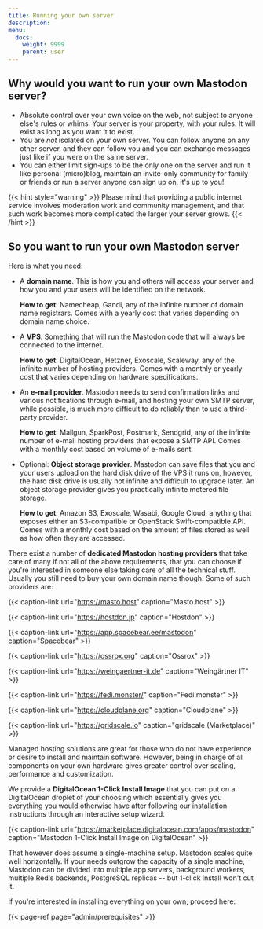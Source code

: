 ```yaml
---
title: Running your own server
description:
menu:
  docs:
    weight: 9999
    parent: user
---
```


## Why would you want to run your own Mastodon server?

- Absolute control over your own voice on the web, not subject to anyone else's rules or whims. Your server is your property, with your rules. It will exist as long as you want it to exist.
- You are *not* isolated on your own server. You can follow anyone on any other server, and they can follow you and you can exchange messages just like if you were on the same server.
- You can either limit sign-ups to be the only one on the server and run it like personal (micro)blog, maintain an invite-only community for family or friends or run a server anyone can sign up on, it's up to you!

{{< hint style="warning" >}}
Please mind that providing a public internet service involves moderation work and community management, and that such work becomes more complicated the larger your server grows.
{{< /hint >}}

## So you want to run your own Mastodon server

Here is what you need:

- A **domain name**. This is how you and others will access your server and how you and your users will be identified on the network.

  **How to get**: Namecheap, Gandi, any of the infinite number of domain name registrars. Comes with a yearly cost that varies depending on domain name choice.
- A **VPS**. Something that will run the Mastodon code that will always be connected to the internet.

  **How to get**: DigitalOcean, Hetzner, Exoscale, Scaleway, any of the infinite number of hosting providers. Comes with a monthly or yearly cost that varies depending on hardware specifications.
- An **e-mail provider**. Mastodon needs to send confirmation links and various notifications through e-mail, and hosting your own SMTP server, while possible, is much more difficult to do reliably than to use a third-party provider.

  **How to get**: Mailgun, SparkPost, Postmark, Sendgrid, any of the infinite number of e-mail hosting providers that expose a SMTP API. Comes with a monthly cost based on volume of e-mails sent.
- Optional: **Object storage provider**. Mastodon can save files that you and your users upload on the hard disk drive of the VPS it runs on, however, the hard disk drive is usually not infinite and difficult to upgrade later. An object storage provider gives you practically infinite metered file storage.

  **How to get**: Amazon S3, Exoscale, Wasabi, Google Cloud, anything that exposes either an S3-compatible or OpenStack Swift-compatible API. Comes with a monthly cost based on the amount of files stored as well as how often they are accessed.

There exist a number of **dedicated Mastodon hosting providers** that take care of many if not all of the above requirements, that you can choose if you're interested in someone else taking care of all the technical stuff. Usually you still need to buy your own domain name though. Some of such providers are:

{{< caption-link url="https://masto.host" caption="Masto.host" >}}

{{< caption-link url="https://hostdon.jp" caption="Hostdon" >}}

{{< caption-link url="https://app.spacebear.ee/mastodon" caption="Spacebear" >}}

{{< caption-link url="https://ossrox.org" caption="Ossrox" >}}

{{< caption-link url="https://weingaertner-it.de" caption="Weingärtner IT" >}}

{{< caption-link url="https://fedi.monster/" caption="Fedi.monster" >}}

{{< caption-link url="https://cloudplane.org" caption="Cloudplane" >}}

{{< caption-link url="https://gridscale.io" caption="gridscale (Marketplace)" >}}

Managed hosting solutions are great for those who do not have experience or desire to install and maintain software. However, being in charge of all components on your own hardware gives greater control over scaling, performance and customization.

We provide a **DigitalOcean 1-Click Install Image** that you can put on a DigitalOcean droplet of your choosing which essentially gives you everything you would otherwise have after following our installation instructions through an interactive setup wizard.

{{< caption-link url="https://marketplace.digitalocean.com/apps/mastodon" caption="Mastodon 1-Click Install Image on DigitalOcean" >}}

That however does assume a single-machine setup. Mastodon scales quite well horizontally. If your needs outgrow the capacity of a single machine, Mastodon can be divided into multiple app servers, background workers, multiple Redis backends, PostgreSQL replicas -- but 1-click install won't cut it.

If you're interested in installing everything on your own, proceed here:

{{< page-ref page="admin/prerequisites" >}}
